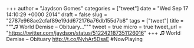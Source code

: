 
+++
author = "Jaydson Gomes"
categories = ["tweet"]
date = "Wed Sep 17 14:10:29 +0000 2014"
draft = false
slug = "2787e968ae2cfaf89e19dd672176a76db155d7b8"
tags = ["tweet"]
title = """♫ World Demise – Obituary..."""
tweet = true
micro = true
tweet_url = "https://twitter.com/jaydson/status/512242187351126016"
+++
♫ World Demise – Obituary http://t.co/NyhAr5DsaE #NowPlaying
